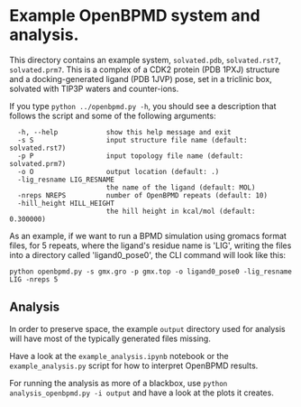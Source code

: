 # Example OpenBPMD system and analysis.

This directory contains an example system, ```solvated.pdb```, ```solvated.rst7```, ```solvated.prm7```. This is a complex of a CDK2 protein (PDB 1PXJ) structure and a docking-generated ligand (PDB 1JVP) pose, set in a triclinic box, solvated with TIP3P waters and counter-ions.

If you type ```python ../openbpmd.py -h```, you should see a description that follows the script and some of the following arguments:

```
  -h, --help            show this help message and exit
  -s S                  input structure file name (default: solvated.rst7)
  -p P                  input topology file name (default: solvated.prm7)
  -o O                  output location (default: .)
  -lig_resname LIG_RESNAME
                        the name of the ligand (default: MOL)
  -nreps NREPS          number of OpenBPMD repeats (default: 10)
  -hill_height HILL_HEIGHT
                        the hill height in kcal/mol (default: 0.300000)
```

As an example, if we want to run a BPMD simulation using gromacs format files, for 5 repeats, where the ligand's residue name is 'LIG', writing the files into a directory called 'ligand0_pose0', the CLI command will look like this:

```python openbpmd.py -s gmx.gro -p gmx.top -o ligand0_pose0 -lig_resname LIG -nreps 5```

## Analysis

In order to preserve space, the example ```output``` directory used for analysis will have most of the typically generated files missing. 

Have a look at the ```example_analysis.ipynb``` notebook or the ```example_analysis.py``` script for how to interpret OpenBPMD results.

For running the analysis as more of a blackbox, use ```python analysis_openbpmd.py -i output``` and have a look at the plots it creates.
